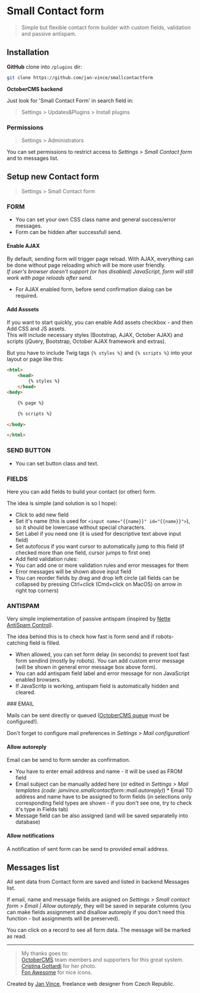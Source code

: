 # Small Contact form
> Simple but flexible contact form builder with custom fields, validation and passive antispam.


## Installation

**GitHub** clone into `/plugins` dir:

```sh
git clone https://github.com/jan-vince/smallcontactform
```

**OctoberCMS backend**

Just look for 'Small Contact Form' in search field in:
> Settings > Updates&Plugins > Install plugins

### Permissions

> Settings > Administrators

You can set permissions to restrict access to *Settings > Small Contact form* and to messages list.


## Setup new Contact form

> Settings > Small Contact form

### FORM

* You can set your own CSS class name and general success/error messages.
* Form can be hidden after successfull send.

#### Enable AJAX

By default, sending form will trigger page reload. With AJAX, everything can be done without page reloading which will be more user friendly.    
*If user's browser doesn't support (or has disabled) JavaScript, form will still work with page reloads after send.*

* For AJAX enabled form, before send confirmation dialog can be required.


#### Add Asssets

If you want to start quickly, you can enable Add assets checkbox - and then Add CSS and JS assets.    
This will include necessary styles (Bootstrap, AJAX, October AJAX) and scripts (jQuery, Bootstrap, October AJAX framework and extras).

But you have to include Twig tags ````{% styles %}```` and ````{% scripts %}```` into your layout or page like this:

````html
<html>
	<head>
		{% styles %}
	</head>
<body>

	{% page %}

	{% scripts %}

</body>

</html>
````

### SEND BUTTON

* You can set button class and text.


### FIELDS

Here you can add fields to build your contact (or other) form.

The idea is simple (and solution is so I hope):

* Click to add new field
* Set it's name (this is used for ````<input name="{{name}}" id="{{name}}">````), so it should be lowercase without special characters.
* Set Label if you need one (it is used for descriptive text above input field)
* Set autofocus if you want cursor to automatically jump to this field (if checked more than one field, cursor jumps to first one)
* Add field validation rules:
 * You can add one or more validation rules and error messages for them
 * Error messages will be shown above input field
* You can reorder fields by drag and drop left circle (all fields can be collapsed by pressing Ctrl+click (Cmd+click on MacOS) on arrow in right top corners)


### ANTISPAM

Very simple implementation of passive antispam (inspired by [Nette AntiSpam Control](https://gist.github.com/Michal-Mikolas/2388131)).

The idea behind this is to check how fast is form send and if robots-catching field is filled.

* When allowed, you can set form delay (in seconds) to prevent toot fast form sendind (mostly by robots). You can add custom error message (will be shown in general error message box above form).
* You can add antispam field label and error message for non JavaScript enabled browsers.
 * If JavaScritp is working, antispam field is automatically hidden and cleared.


### EMAIL

Mails can be sent directly or queued ([OctoberCMS queue](https://octobercms.com/docs/services/queues) must be configured!).

Don't forget to configure mail preferences in *Settings > Mail configuration*!

#### Allow autoreply

Email can be send to form sender as confirmation.

* You have to enter email address and name - it will be used as FROM field
* Email subject can be manually added here (or edited in *Settings > Mail templates (code: janvince.smallcontactform::mail.autoreply)*)
* Email TO address and name have to be assigned to form fields (in selections only corresponding field types are shown - if you don't see one, try to check it's type in Fields tab)
 * Message field can be also assigned (and will be saved separatelly into database)

#### Allow notifications

A notification of sent form can be send to provided email address.


## Messages list

All sent data from Contact form are saved and listed in backend Messages list.

If email, name and message fields are asigned on *Settings > Small contact form > Email | Allow autoreply*, they will be saved in separate columns (you can make fields assignment and disallow autoreply if you don't need this function - but assignments will be preserved).

You can click on a record to see all form data. The message will be marked as read.

----
> My thanks goes to:    
> [OctoberCMS](http://www.octobercms.com) team members and supporters for this great system.   
> [Cristina Gottardi](https://unsplash.com/@cristina_gottardi) for her photo.   
> [Fon Awesome](http://fontawesome.io/icons/) for nice icons.


Created by [Jan Vince](http://www.vince.cz), freelance web designer from Czech Republic.
